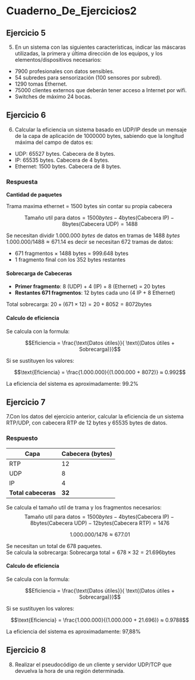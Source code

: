 # Cuaderno_De_Ejercicios2


## Ejercicio 5 
5. En un sistema con las siguientes características, indicar las máscaras utilizadas, la 
primera y última dirección de los equipos, y los elementos/dispositivos necesarios: 
- 7900 profesionales con datos sensibles. 
- 54 subredes para sensorización (100 sensores por subred). 
- 1290 tomas Ethernet. 
- 75000 clientes externos que deberán tener acceso a Internet por wifi. 
- Switches de máximo 24 bocas. 


## Ejercicio 6
6. Calcular la eficiencia un sistema basado en UDP/IP desde un mensaje de la capa de 
aplicación de 1000000 bytes, sabiendo que la longitud máxima del campo de datos es: 
- UDP: 65527 bytes. Cabecera de 8 bytes. 
- IP: 65535 bytes. Cabecera de 4 bytes. 
- Ethernet: 1500 bytes. Cabecera de 8 bytes.


### Respuesta  
**Cantidad de paquetes**

Trama maxima ethernet = 1500 bytes sin contar su propia cabecera

$$\text{Tamaño util para datos} = 1500bytes - 4\text{bytes(Cabecera IP)} - 8\text{bytes(Cabecera UDP)} = 1488$$

Se necesitan dividir 1.000.000 *bytes* de datos en tramas de 1488 *bytes* $1.000.000 / 1488 ≈ 671.14$ es decir se necesitan 672 tramas de datos:
- 671 fragmentos × 1488 bytes = 999.648 bytes
- 1 fragmento final con los 352 bytes restantes

####  Sobrecarga de Cabeceras

- **Primer fragmento**: 8 (UDP) + 4 (IP) + 8 (Ethernet) = 20 bytes  
- **Restantes 671 fragmentos**: 12 bytes cada uno (4 IP + 8 Ethernet)  

Total sobrecarga:  $20 + (671 \times 12) = 20 + 8052 = 8072 \text{bytes}$

#### Calculo de eficiencia
Se calcula con la formula:

$$Eficiencia = \frac{\text{Datos útiles}}{ \text{(Datos útiles + Sobrecarga)}}$$

Si se sustituyen los valores:

$$\text{Eficiencia} = \frac{1.000.000}{(1.000.000 + 8072)} ≈ 0.992$$

La eficiencia del sistema es aproximadamente: 99.2%

## Ejercicio 7
7.Con los datos del ejercicio anterior, calcular la eficiencia de un sistema RTP/UDP, con 
cabecera RTP de 12 bytes y 65535 bytes de datos. 

### Respuesto

| Capa       | Cabecera (bytes) |
|------------|------------------|
| RTP        | 12               |
| UDP        | 8                |
| IP         | 4                |
| **Total cabeceras** | **32**         |

Se calcula el tamaño util de trama y los fragmentos necesarios:
$$\text{Tamaño util para datos} = 1500bytes - 4\text{bytes(Cabecera IP)} - 8\text{bytes(Cabecera UDP)} - 12\text{bytes(Cabecera RTP)} = 1476$$

$$1.000.000 / 1476 ≈ 677.01$$  

Se necesitan un total de 678 paquetes.  
Se calcula la sobrecarga: $\text{Sobrecarga total} = 678 × 32 = 21.696 \text{bytes}$

#### Calculo de eficiencia
Se calcula con la formula:

$$Eficiencia = \frac{\text{Datos útiles}}{ \text{(Datos útiles + Sobrecarga)}}$$

Si se sustituyen los valores:

$$\text{Eficiencia} = \frac{1.000.000}{(1.000.000 + 21.696)} ≈ 0.9788$$

La eficiencia del sistema es aproximadamente: 97,88%

## Ejercicio 8
8. Realizar el pseudocódigo de un cliente y servidor UDP/TCP que devuelva la hora de 
una región determinada.



